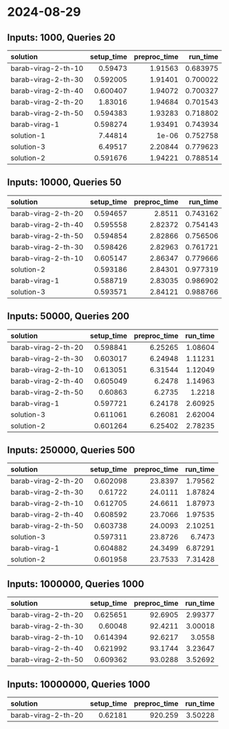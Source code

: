 # 2024-08-29

## Inputs: 1000, Queries 20

| solution            |   setup_time |   preproc_time |   run_time |
|:--------------------|-------------:|---------------:|-----------:|
| barab-virag-2-th-10 |     0.59473  |        1.91563 |   0.683975 |
| barab-virag-2-th-30 |     0.592005 |        1.91401 |   0.700022 |
| barab-virag-2-th-40 |     0.600407 |        1.94072 |   0.700327 |
| barab-virag-2-th-20 |     1.83016  |        1.94684 |   0.701543 |
| barab-virag-2-th-50 |     0.594383 |        1.93283 |   0.718802 |
| barab-virag-1       |     0.598274 |        1.93491 |   0.743934 |
| solution-1          |     7.44814  |        1e-06   |   0.752758 |
| solution-3          |     6.49517  |        2.20844 |   0.779623 |
| solution-2          |     0.591676 |        1.94221 |   0.788514 |

## Inputs: 10000, Queries 50

| solution            |   setup_time |   preproc_time |   run_time |
|:--------------------|-------------:|---------------:|-----------:|
| barab-virag-2-th-20 |     0.594657 |        2.8511  |   0.743162 |
| barab-virag-2-th-40 |     0.595558 |        2.82372 |   0.754143 |
| barab-virag-2-th-50 |     0.594854 |        2.82866 |   0.756506 |
| barab-virag-2-th-30 |     0.598426 |        2.82963 |   0.761721 |
| barab-virag-2-th-10 |     0.605147 |        2.86347 |   0.779666 |
| solution-2          |     0.593186 |        2.84301 |   0.977319 |
| barab-virag-1       |     0.588719 |        2.83035 |   0.986902 |
| solution-3          |     0.593571 |        2.84121 |   0.988766 |

## Inputs: 50000, Queries 200

| solution            |   setup_time |   preproc_time |   run_time |
|:--------------------|-------------:|---------------:|-----------:|
| barab-virag-2-th-20 |     0.598841 |        6.25265 |    1.08604 |
| barab-virag-2-th-30 |     0.603017 |        6.24948 |    1.11231 |
| barab-virag-2-th-10 |     0.613051 |        6.31544 |    1.12049 |
| barab-virag-2-th-40 |     0.605049 |        6.2478  |    1.14963 |
| barab-virag-2-th-50 |     0.60863  |        6.2735  |    1.2218  |
| barab-virag-1       |     0.597721 |        6.24178 |    2.60925 |
| solution-3          |     0.611061 |        6.26081 |    2.62004 |
| solution-2          |     0.601264 |        6.25402 |    2.78235 |

## Inputs: 250000, Queries 500

| solution            |   setup_time |   preproc_time |   run_time |
|:--------------------|-------------:|---------------:|-----------:|
| barab-virag-2-th-20 |     0.602098 |        23.8397 |    1.79562 |
| barab-virag-2-th-30 |     0.61722  |        24.0111 |    1.87824 |
| barab-virag-2-th-10 |     0.612705 |        24.6611 |    1.87973 |
| barab-virag-2-th-40 |     0.608592 |        23.7066 |    1.97535 |
| barab-virag-2-th-50 |     0.603738 |        24.0093 |    2.10251 |
| solution-3          |     0.597311 |        23.8726 |    6.7473  |
| barab-virag-1       |     0.604882 |        24.3499 |    6.87291 |
| solution-2          |     0.601958 |        23.7533 |    7.31428 |

## Inputs: 1000000, Queries 1000

| solution            |   setup_time |   preproc_time |   run_time |
|:--------------------|-------------:|---------------:|-----------:|
| barab-virag-2-th-20 |     0.625651 |        92.6905 |    2.99377 |
| barab-virag-2-th-30 |     0.60048  |        92.4211 |    3.00018 |
| barab-virag-2-th-10 |     0.614394 |        92.6217 |    3.0558  |
| barab-virag-2-th-40 |     0.621992 |        93.1744 |    3.23647 |
| barab-virag-2-th-50 |     0.609362 |        93.0288 |    3.52692 |

## Inputs: 10000000, Queries 1000

| solution            |   setup_time |   preproc_time |   run_time |
|:--------------------|-------------:|---------------:|-----------:|
| barab-virag-2-th-20 |      0.62181 |        920.259 |    3.50228 |